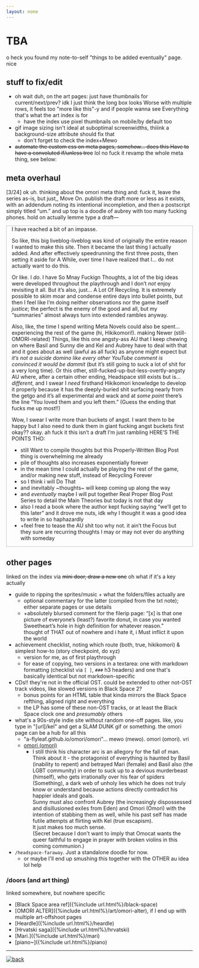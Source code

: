 ```yaml
---
layout: none
---
```

# TBA
o heck you found my note-to-self "things to be added eventually" page. nice

## stuff to fix/edit
- oh wait duh, on the art pages: just have thumbnails for current/next/prev? idk I just think the long box looks Worse with multiple rows, it feels too "more like this"-y and if people wanna see Everything that's what the art index is for
	- have the index use pixel thumbnails on mobile/by default too
- gif image sizing isn't ideal at suboptimal screenwidths, thiiink a background-size attribute should fix that
	- don't forget to check the index+Mewo
- ~~automate the custom css on meta pages, somehow... does this Have to have a convoluted if/unless tree~~ lol no fuck it revamp the whole meta thing, see below:

## meta overhaul
[3/24] ok uh. thinking about the omori meta thing and: fuck it, leave the series as-is, but just,, Move On. publish the draft more or less as it exists, with an addendum noting its intentional incompletion, and then a postscript simply titled “um.” and up top is a doodle of aubrey with too many fucking phones. hold on actually lemme type a draft—

<div markdown="1" style="border:1px solid #bfbfbf; padding:0 1em;">
I have reached a bit of an impasse.

So like, this big liveblog-liveblog was kind of originally the entire reason I wanted to make this site. Then it became the last thing I actually added. And after effectively speedrunning the first three posts, then setting it aside for A While, over time I have realized that I… do not actually want to do this.

Or like. I *do*. I have So Mnay Fuckign Thoughts, a lot of the big ideas were developed throughout the playthrough and I don’t *not* enjoy revisiting it all. But it’s also, just… A Lot Of Recycling. It is extremely possible to skim moar and condense entire days into bullet points, but then I feel like I’m doing neither observations nor the game itself *justice*; the perfect is the enemy of the good and all, but my “summaries” almost always turn into extended rambles anyway.

Also, like, the time I spend writing Meta Novels could also be spent… experiencing the rest of the game (hi, Hikikomori!). making Newer (still-OMORI-related) Things, like this one angsty-ass AU that I keep chewing on where Basil and Sunny die and Kel and Aubrey have to deal with that and it goes about as well (awful as all fuck) as anyone might expect but *it’s not a suicide domino like every other YouTube comment is convinced it would be dammit* (but it’s still going to suck a lot of shit for a very long time). Or this other, still-fucked-up-but-less-overtly-angsty AU where, after a certain other ending, Headspace still exists but is… *different*, and I swear I *need* firsthand Hikikomori knowledge to develop it properly because it has the deeply-buried shit surfacing nearly from the getgo and it’s all experimental and wack and at *some point* there’s the line “You loved them and you left them.” (Guess the ending that fucks me up most!!)

Wow, I swear I write more than buckets of angst. I want them to be happy but I also need to dunk them in giant fucking angst buckets first okay?? okay. ah fuck it this isn’t a draft I’m just rambling HERE’S THE POINTS THO:
- still Want to compile thoughts but this Properly-Written Blog Post thing is overwhelming me already
- pile of thoughts also increases exponentially forever
- in the mean time I could actually be playing the rest of the game, and/or making new stuff, instead of Recycling Forever
- so I think i will Do That
- and inevitably ~thoughts~ will keep coming up along the way
- and *eventually* maybe I will put together Real Proper Blog Post Series to detail the Main Theories but today is not that day
- also I read a book where the author kept fucking saying “we’ll get to this later” and it drove me nuts, idk why I thought it was a good idea to write in so haphazardly
- +feel free to tease the AU shit too why not. it ain’t the Focus but they sure are recurring thoughts I may or may not ever do anything with someday
</div>

## other pages
linked on the index via ~~mini door, draw a new one~~ oh what if it's a key actually
- guide to ripping the sprites/music + what the folders/files actually are
	- optional commentary for the latter (compiled from the txt note); either separate pages or use details
	- +absolutely blursed comment for the filerip page: “[x] is that one picture of everyone’s (least?) favorite donut, in case you wanted Sweetheart’s hole in high definition for whatever reason.”  
	thought of THAT out of nowhere and i hate it, i Must inflict it upon the world
- achievement checklist, noting which route (both, true, hikikomori) & simplest how-to (story checkpoint, do xyz)
	- version for me, as of first playthrough
	- for ease of copying, two versions in a textarea: one with markdown formatting (checklist via ``[ ]``, ``###`` h3 headers) and one that's basically identical but not markdown-specific
- CDs!! they're not in the official OST. could be extended to other not-OST track videos, like slowed versions in Black Space 2?
	- bonus points for an HTML table that kinda mirrors the Black Space refthing, aligned right and everything
	- the LP has some of these non-OST tracks, or at least the Black Space clock one and *presumably* others
- what's a 90s-style indie site without random one-off pages. like, you type in "[url]/kel" and get a SLAM DUNK gif or something. the omori page can be a hub for all this
	- "a-flyleaf.github.io/omori/omori"... mewo (mewo). omori (omori). vri
	- [omori (omori)](https://beforeireadhomestuck.tumblr.com/post/122010041909/before-i-read-homestuck-i-thought-that-vriska-was)
		- I still think his character arc is an allegory for the fall of man. Think about it - the protagonist of everything is haunted by Basil (inability to repent) and betrayed Mari (female) and Basil also (the LGBT community) in order to suck up to a devious murderbeast (himself), who gets irrationally over his fear of spiders (Something), a dark web of unholy lies which he does not truly know or understand because actions directly contradict his happier ideals and goals.  
		Sunny must also confront Aubrey (the increasingly dispossessed and disillusioned exiles from Eden) and Omori (Omori) with the intention of stabbing them as well, while his past self has made futile attempts at flirting with Kel (true escapism).  
		It just makes too much sense.  
		(Secret because I don't want to imply that Omocat wants the queer faithful to engage in prayer with broken violins in this coming communion.)
- ``/headspace-faraway``. Just a standalone doodle for now.
	- or maybe I'll end up smushing this together with the OTHER au idea lol help

### /doors (and art thing)
linked somewhere, but nowhere specific
- [Black Space area ref]({%include url.html%}/black-space)
- [OMORI ALTER]({%include url.html%}/art/omori-alter), if I end up with multiple art-offshoot pages
- [Heardle]({%include url.html%}/heardle)
- [Hrvatski saga]({%include url.html%}/hrvatski)
- [Mari.]({%include url.html%}/mari)
- [piano~]({%include url.html%}/piano)

----

<a href="a-space"><img src="{%include url.html%}/assets/img/fork-mini.png" alt="back"></a>